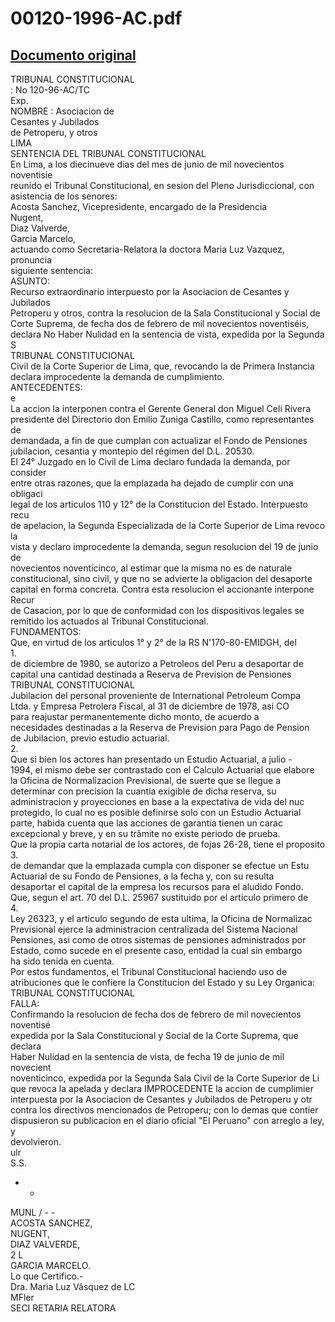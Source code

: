 
00120-1996-AC.pdf
=================
  
[Documento original](https://tc.gob.pe/jurisprudencia/1997/00120-1996-AC.pdf)  
---  
TRIBUNAL CONSTITUCIONAL  
: No 120-96-AC/TC  
Exp.  
NOMBRE : Asociacion de  
Cesantes y Jubilados  
de Petroperu, y otros  
LIMA  
SENTENCIA DEL TRIBUNAL CONSTITUCIONAL  
En Lima, a los diecinueve dias del mes de junio de mil novecientos noventisie  
reunido el Tribunal Constitucional, en sesion del Pleno Jurisdiccional, con  
asistencia de los senores:  
Acosta Sanchez, Vicepresidente, encargado de la Presidencia  
Nugent,  
Diaz Valverde,  
Garcia Marcelo,  
actuando como Secretaria-Relatora la doctora Maria Luz Vazquez, pronuncia  
siguiente sentencia:  
ASUNTO:  
Recurso extraordinario interpuesto por la Asociacion de Cesantes y Jubilados  
Petroperu y otros, contra la resolucion de la Sala Constitucional y Social de  
Corte Suprema, de fecha dos de febrero de mil novecientos noventiséis,  
declara No Haber Nulidad en la sentencia de vista, expedida por la Segunda S  
TRIBUNAL CONSTITUCIONAL  
Civil de la Corte Superior de Lima, que, revocando la de Primera Instancia  
declara improcedente la demanda de cumplimiento.  
ANTECEDENTES:  
e  
La accion la interponen contra el Gerente General don Miguel Celi Rivera  
presidente del Directorio don Emilio Zuniga Castillo, como representantes de  
demandada, a fin de que cumplan con actualizar el Fondo de Pensiones  
jubilacion, cesantia y montepio del régimen del D.L. 20530.  
El 24° Juzgado en lo Civil de Lima declaro fundada la demanda, por consider  
entre otras razones, que la emplazada ha dejado de cumplir con una obligaci  
legal de los articulos 110 y 12° de la Constitucion del Estado. Interpuesto recu  
de apelacion, la Segunda Especializada de la Corte Superior de Lima revoco la  
vista y declaro improcedente la demanda, segun resolucion del 19 de junio de  
novecientos noventicinco, al estimar que la misma no es de naturale  
constitucional, sino civil, y que no se advierte la obligacion del desaporte  
capital en forma concreta. Contra esta resolucion el accionante interpone Recur  
de Casacion, por lo que de conformidad con los dispositivos legales se  
remitido los actuados al Tribunal Constitucional.  
FUNDAMENTOS:  
Que, en virtud de los articulos 1° y 2° de la RS N'170-80-EMIDGH, del  
1.  
de diciembre de 1980, se autorizo a Petroleos del Peru a desaportar de  
capital una cantidad destinada a Reserva de Prevision de Pensiones  
TRIBUNAL CONSTITUCIONAL  
Jubilacion del personal proveniente de International Petroleum Compa  
Ltda. y Empresa Petrolera Fiscal, al 31 de diciembre de 1978, asi CO  
para reajustar permanentemente dicho monto, de acuerdo a  
necesidades destinadas a la Reserva de Prevision para Pago de Pension  
de Jubilacion, previo estudio actuarial.  
2.  
Que si bien los actores han presentado un Estudio Actuarial, a julio -  
1994, el mismo debe ser contrastado con el Calculo Actuarial que elabore  
la Oficina de Normalizacion Previsional, de suerte que se llegue a  
determinar con precision la cuantia exigible de dicha reserva, su  
administracion y proyecciones en base a la expectativa de vida del nuc  
protegido, lo cual no es posible definirse solo con un Estudio Actuarial  
parte, habida cuenta que las acciones de garantia tienen un carac  
excepcional y breve, y en su trâmite no existe periodo de prueba.  
Que la propia carta notarial de los actores, de fojas 26-28, tiene el proposito  
3.  
de demandar que la emplazada cumpla con disponer se efectue un Estu  
Actuarial de su Fondo de Pensiones, a la fecha y, con su resulta  
desaportar el capital de la empresa los recursos para el aludido Fondo.  
Que, segun el art. 70 del D.L. 25967 sustituido por el articulo primero de  
4.  
Ley 26323, y el articulo segundo de esta ultima, la Oficina de Normalizac  
Previsional ejerce la administracion centralizada del Sistema Nacional  
Pensiones, asi como de otros sistemas de pensiones administrados por  
Estado, como sucede en el presente caso, entidad la cual sin embargo  
ha sido tenida en cuenta.  
Por estos fundamentos, el Tribunal Constitucional haciendo uso de  
atribuciones que le confiere la Constitucion del Estado y su Ley Organica:  
TRIBUNAL CONSTITUCIONAL  
FALLA:  
Confirmando la resolucion de fecha dos de febrero de mil novecientos noventisé  
expedida por la Sala Constitucional y Social de la Corte Suprema, que declara  
Haber Nulidad en la sentencia de vista, de fecha 19 de junio de mil novecient  
noventicinco, expedida por la Segunda Sala Civil de la Corte Superior de Li  
que revoca la apelada y declara IMPROCEDENTE la accion de cumplimier  
interpuesta por la Asociacion de Cesantes y Jubilados de Petroperu y otr  
contra los directivos mencionados de Petroperu; con lo demas que contier  
dispusieron su publicacion en el diario oficial "El Peruano" con arreglo a ley, y  
devolvieron.  
ulr  
S.S.  
- -  
MUNL / - -  
ACOSTA SANCHEZ,  
NUGENT,  
DIAZ VALVERDE,  
2 L  
GARCIA MARCELO.  
Lo que Certifico.-  
Dra. Maria Luz Vâsquez de LC  
MFler  
SECI RETARIA RELATORA